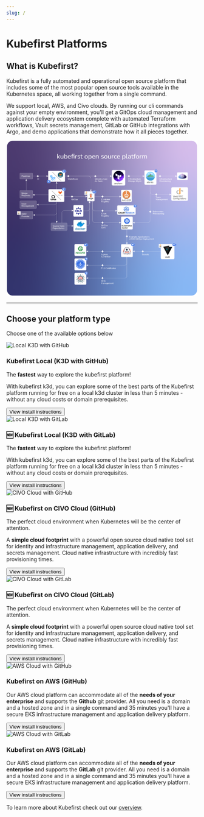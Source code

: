 ```yaml
---
slug: /
---
```

# Kubefirst Platforms

## What is Kubefirst?

Kubefirst is a fully automated and operational open source platform that includes some of the most popular open source tools available in the Kubernetes space, all working together from a single command.

We support local, AWS, and Civo clouds. By running our cli commands against your empty environment, you'll get a GitOps cloud management and application delivery ecosystem complete with automated Terraform workflows, Vault secrets management, GitLab or GitHub integrations with Argo, and demo applications that demonstrate how it all pieces together.

![Kubefirst Architecture](./img/kubefirst/kubefirst-arch.png)

---

## Choose your platform type

Choose one of the available options below

<!-- TODO: 2.0 - we need new images for gitlab k3d, github k3d, gitlab civo -->
<!-- TODO: 2.0 - consider reframing this section with 1 card per cloud and a github / gitlab button so we're not duplicating the message -->
<!-- TODO: 2.0 - note from jd: i don't understand where img\local_github.jpg is coming from - it's working but it doesn't seem to be in source in this repo somehow -->

<div class="row">
    <div class="col col--6 margin-bottom--lg">
        <div class="card">
            <div class="card__image">
            <img
               src="\img\local_github.jpg"
               alt="Local K3D with GitHub"
               title="Local K3D with GitHub" />
            </div>
            <div class="card__body">
            <h3>Kubefirst Local (K3D with GitHub)</h3>
            <p>
               The <strong>fastest</strong> way to explore the kubefirst platform!
            </p>
            <p>
               With kubefirst k3d, you can explore some of the best parts of the Kubefirst platform running for free on a local k3d cluster in less than 5 minutes - without any cloud costs or domain prerequisites.
            </p>
            </div>
            <div class="card__footer">
                <form>
                    <button class="button button--secondary button--block" formaction="kubefirst/local/github/install">View install instructions</button>
                </form>
            </div>
        </div>
    </div>
    <div class="col col--6 margin-bottom--lg">
        <div class="card">
            <div class="card__image">
            <img
               src="\img\local_github.jpg"
               alt="Local K3D with GitLab"
               title="Local K3D with GitLab" />
            </div>
            <div class="card__body">
            <h3>🆕 Kubefirst Local (K3D with GitLab)</h3>
            <p>
               The <strong>fastest</strong> way to explore the kubefirst platform!
            </p>
            <p>
               With kubefirst k3d, you can explore some of the best parts of the Kubefirst platform running for free on a local k3d cluster in less than 5 minutes - without any cloud costs or domain prerequisites.
            </p>
            </div>
            <div class="card__footer">
                <form>
                    <button class="button button--secondary button--block" formaction="kubefirst/local/gitlab/install">View install instructions</button>
                </form>
            </div>
        </div>
    </div>
</div>
<div class="row">
    <div class="col col--6 margin-bottom--lg">
        <div class="card">
            <div class="card__image">
            <img
               src="\img\civo_github.jpg"
               alt="CIVO Cloud with GitHub"
               title="CIVO Cloud with GitHub" />
            </div>
            <div class="card__body">
            <h3>🆕 Kubefirst on CIVO Cloud (GitHub)</h3>
            <p>
               The perfect cloud environment when Kubernetes will be the center of attention.
            </p>
            <p>A <strong>simple cloud footprint</strong> with a powerful open source cloud native tool set for identity and infrastructure management, application delivery, and secrets management. Cloud native infrastructure with incredibly fast provisioning times.
            </p>
            </div>
            <div class="card__footer">
                <form>
                    <button class="button button--secondary button--block" formaction="kubefirst/civo/github/install">View install instructions</button>
                </form>
            </div>
        </div>
    </div>
    <div class="col col--6 margin-bottom--lg">
        <div class="card">
            <div class="card__image">
            <img
               src="\img\civo_github.jpg"
               alt="CIVO Cloud with GitLab"
               title="CIVO Cloud with GitLab" />
            </div>
            <div class="card__body">
            <h3>🆕 Kubefirst on CIVO Cloud (GitLab)</h3>
            <p>
               The perfect cloud environment when Kubernetes will be the center of attention.
            </p>
            <p>A <strong>simple cloud footprint</strong> with a powerful open source cloud native tool set for identity and infrastructure management, application delivery, and secrets management. Cloud native infrastructure with incredibly fast provisioning times.
            </p>
            </div>
            <div class="card__footer">
                <form>
                    <button class="button button--secondary button--block" formaction="kubefirst/civo/gitlab/install">View install instructions</button>
                </form>
            </div>
        </div>
    </div>
</div>
<div class="row">
    <div class="col col--6 margin-bottom--lg">
        <div class="card">
            <div class="card__image">
            <img
               src="\img\aws_github.jpg"
               alt="AWS Cloud with GitHub"
               title="AWS Cloud with GitHub" />
            </div>
            <div class="card__body">
            <h3> Kubefirst on AWS (GitHub)</h3>
            <p>
               Our AWS cloud platform can accommodate all of the <strong>needs of your enterprise</strong> and supports the <strong>Github</strong> git provider. All you need is a domain and a hosted zone and in a single command and 35 minutes you'll have a secure EKS infrastructure management and application delivery platform.
            </p>
            </div>
            <div class="card__footer">
                <form>
                    <button class="button button--secondary button--block" formaction="kubefirst/aws/github/install">View install instructions</button>
                </form>
            </div>
        </div>
    </div>
    <div class="col col--6 margin-bottom--lg">
        <div class="card">
            <div class="card__image">
            <img
               src="\img\aws_gitlab.jpg"
               alt="AWS Cloud with GitLab"
               title="AWS Cloud with GitLab" />
            </div>
            <div class="card__body">
            <h3> Kubefirst on AWS (GitLab)</h3>
            <p>
               Our AWS cloud platform can accommodate all of the <strong>needs of your enterprise</strong> and supports the <strong>GitLab</strong> git provider. All you need is a domain and a hosted zone and in a single command and 35 minutes you'll have a secure EKS infrastructure management and application delivery platform.
            </p>
            </div>
            <div class="card__footer">
                <form>
                    <button class="button button--secondary button--block" formaction="kubefirst/aws/gitlab/install">View install instructions</button>
                </form>
            </div>
        </div>
    </div>
</div>

To learn more about Kubefirst check out our [overview](kubefirst/overview.md).
